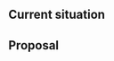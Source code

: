 ## Current situation
<!--- Shortly describe the current situation -->

## Proposal
<!--- Describe what this PR is intended to achieve -->
